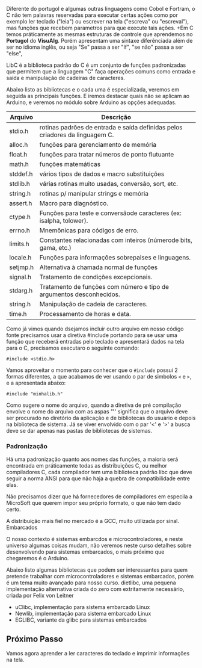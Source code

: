 Diferente do portugol e algumas outras linguagens como Cobol e Fortram, o C não tem palavras reservadas para executar certas ações como por exemplo ler teclado ("leia") ou escrever na tela ("escreva" ou "escreval"), mas funções que recebem parametros para que execute tais ações.		 +Em C temos práticamente as mesmas estruturas de controle que aprendemos no **Portugol** do **VisuAlg**. Porém apresentam uma sintaxe diferênciada além de ser no idioma inglês, ou seja "Se" passa a ser "If", "se não" passa a ser "else", 
 		
LibC é a biblioteca padrão do C é um conjunto de funções padronizadas que permitem que a linguagem "C" faça operações comuns como entrada e saída e manipulação de cadeiras de caracteres.		
 		
Abaixo listo as bibliotecas e o cada uma é especializada, veremos em seguida as principais funções. E iremos destacar quais não se aplicam ao Arduino, e veremos no módulo sobre Arduino as opções adequadas.		
 		
 | Arquivo | Descrição |		
 | --- | --- |		
 | stdio.h	| rotinas padrões de entrada e saída definidas pelos criadores da linguagem C. | 		
 | alloc.h	| funções para gerenciamento de memória |		
 | float.h	| funções para tratar números de ponto flutuante |		
 | math.h	| funções matemáticas |		
 | stddef.h	| vários tipos de dados e macro substituições |		
 | stdlib.h	| várias rotinas muito usadas, conversão, sort, etc. |		
 | string.h	| rotinas p/ manipular strings e memória |		
 | assert.h	| Macro para diagnóstico. |		
 | ctype.h	| Funções para teste e conversãode caracteres (ex: isalpha, tolower). |		
 | errno.h	| Mnemônicas para códigos de erro. |		
 | limits.h	| Constantes relacionadas com inteiros (númerode bits, gama, etc.) |		
 | locale.h	| Funções para informações sobrepaises e linguagens. |		
 | setjmp.h	| Alternativa à chamada normal de funções |		
 | signal.h	| Tratamento de condições excepcionais. |		
 | stdarg.h	| Tratamento de funções com número e tipo de argumentos desconhecidos. |		
 | string.h	| Manipulação de cadeia de caracteres. |		
 | time.h	| Processamento de horas e data. |		
 	
Como já vimos quando dsejamos incluir outro arquivo em nosso código fonte precisamos usar a diretiva #include portando para se usar uma função que receberá entradas pelo teclado e apresentará dados na tela para o C, precisamos executaro o seguinte comando:

```
#include <stdio.h>
```

Vamos aproveitar o momento para conhecer que o ```#include``` possui 2 formas diferentes, a que acabamos de ver usando o par de simbolos ```<``` e ```>```, e a apresentada abaixo:

```
#include "minhalib.h"
```

Como sugere o nome do arquivo, quando a diretiva de pré compilação envolve o nome do arquivo com as aspas '"' significa que o arquivo deve ser procurado no diretório da aplicação e de bibliotecas do usuário e depois na biblioteca de sistema. Já se viver envolvido com o par '<' e '>' a busca deve se dar apenas nas pastas de bibliotecas de sistemas.

### Padronização

Há uma padronização quanto aos nomes das funções, a maioria será encontrada em práticamente todas as distribuições C, ou melhor compiladores C, cada compilador tem uma biblioteca padrão libc que deve seguir a norma ANSI para que não haja a quebra de compatibilidade entre elas.

Não precisamos dizer que há fornecedores de compiladores em especila a MicroSoft que querem impor seu próprio formato, o que não tem dado certo.

A distribuição mais fiel no mercado é a GCC, muito utilizada por sinal.
Embarcados

O nosso contexto é sistemas embarcdos e microcontroladores, e neste universo algumas coisas mudam, não veremos neste curso detalhes sobre desenvolvendo para sistemas embarcados, o mais próximo que chegaremos é o Arduino.

Abaixo listo algumas bibliotecas que podem ser interessantes para quem pretende trabalhar com microcontroladores e sistemas embarcados, porém é um tema muito avançado para nosso curso.
dietlibc, uma pequena implementação alternativa criada do zero com extritamente necessário, criada por Felix von Leitner

* uClibc, implementação para sistema embarcado Linux
* Newlib, implementação para sistema embarcado Linux
* EGLIBC, variante da glibc para sistemas embarcados

## Próximo Passo

Vamos agora aprender a ler caracteres do teclado e imprimir informações na tela.